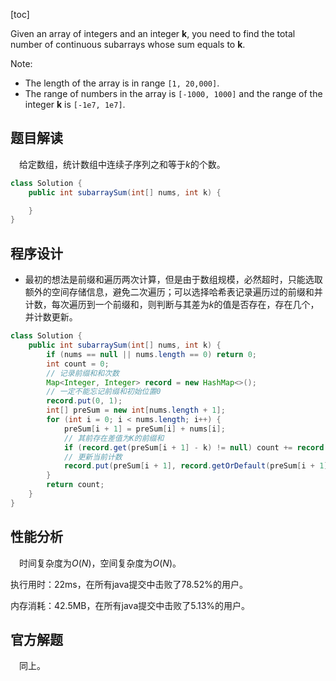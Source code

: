 [toc]

Given an array of integers and an integer **k**, you need to find the total number of continuous subarrays whose sum equals to **k**.

Note:

* The length of the array is in range `[1, 20,000]`.
* The range of numbers in the array is `[-1000, 1000]` and the range of the integer **k** is `[-1e7, 1e7]`.



## 题目解读

&emsp;给定数组，统计数组中连续子序列之和等于$k$的个数。

```java
class Solution {
    public int subarraySum(int[] nums, int k) {

    }
}
```

## 程序设计

* 最初的想法是前缀和遍历两次计算，但是由于数组规模，必然超时，只能选取额外的空间存储信息，避免二次遍历；可以选择哈希表记录遍历过的前缀和并计数，每次遍历到一个前缀和，则判断与其差为$k$的值是否存在，存在几个，并计数更新。

```java
class Solution {
    public int subarraySum(int[] nums, int k) {
        if (nums == null || nums.length == 0) return 0;
        int count = 0;
        // 记录前缀和和次数
        Map<Integer, Integer> record = new HashMap<>();
        // 一定不能忘记前缀和初始位置0
        record.put(0, 1);
        int[] preSum = new int[nums.length + 1];
        for (int i = 0; i < nums.length; i++) {
            preSum[i + 1] = preSum[i] + nums[i];
            // 其前存在差值为K的前缀和
            if (record.get(preSum[i + 1] - k) != null) count += record.get(preSum[i + 1] - k);
            // 更新当前计数
            record.put(preSum[i + 1], record.getOrDefault(preSum[i + 1], 0) + 1);
        }
        return count;
    }
}
```

## 性能分析

&emsp;时间复杂度为$O(N)$，空间复杂度为$O(N)$。

执行用时：22ms，在所有java提交中击败了78.52%的用户。

内存消耗：42.5MB，在所有java提交中击败了5.13%的用户。

## 官方解题

&emsp;同上。